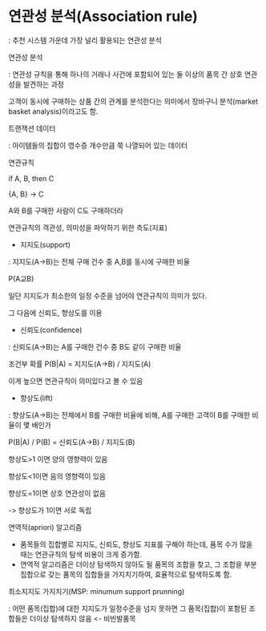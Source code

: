 # 연관성 분석(Association rule)

: 추천 시스템 가운데 가장 널리 활용되는 연관성 분석



연관성 분석

: 연관성 규칙을 통해 하나의 거래나 사건에 포함되어 있는 둘 이상의 품목 간 상호 연관성을 발견하는 과정

고객이 동시에 구매하는 상품 간의 관계를 분석한다는 의미에서 장바구니 분석(market basket analysis)이라고도 함.



트랜잭션 데이터

: 아이템들의 집합이 영수증 개수만큼 쭉 나열되어 있는 데이터



연관규칙

if A, B, then C

{A, B} -> C

A와 B를 구매한 사람이 C도 구매하더라



연관규칙의 객관성, 의미성을 파악하기 위한 측도(지표)

- 지지도(support)

: 지지도(A->B)는 전체 구매 건수 중 A,B를 동시에 구매한 비율

P(A교B)

일단 지지도가 최소한의 일정 수준을 넘어야 연관규칙이 의미가 있다.

그 다음에 신뢰도, 향상도를 이용



- 신뢰도(confidence)

: 신뢰도(A->B)는 A를 구매한 건수 중 B도 같이 구매한 비율

조건부 확률 P(B|A) = 지지도(A->B) / 지지도(A)

이게 높으면 연관규칙이 의미있다고 볼 수 있음



- 향상도(lift)

: 향상도(A->B)는 전체에서 B를 구매한 비율에 비해, A를 구매한 고객이 B를 구매한 비율이 몇 배인가

P(B|A) / P(B) = 신뢰도(A->B) / 지지도(B)

향상도>1 이면 양의 영향력이 있음

향상도<1이면 음의 영향력이 있음

향상도=1이면 상호 연관성이 없음

-> 향상도가 1이면 서로 독립

 

연역적(apriori) 알고리즘

- 품목들의 집합별로 지지도, 신뢰도, 향상도 지표를 구해야 하는데, 품목 수가 많을 때는 연관규칙의 탐색 비용이 크게 증가함.
- 연역적 알고리즘은 더이상 탐색하지 않아도 될 품목의 조합을 찾고, 그 조합을 부분집합으로 갖는 품목의 집합들을 가지치기하여, 효율적으로 탐색하도록 함.



최소지지도 가지치기(MSP: minumum support prunning)

: 어떤 품목(집합)에 대한 지지도가 일정수준을 넘지 못하면 그 품목(집합)이 포함된 조합들은 더이상 탐색하지 않음 <- 비빈발품목


